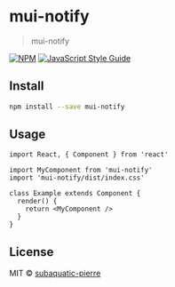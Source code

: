 # mui-notify

> mui-notify

[![NPM](https://img.shields.io/npm/v/mui-notify.svg)](https://www.npmjs.com/package/mui-notify) [![JavaScript Style Guide](https://img.shields.io/badge/code_style-standard-brightgreen.svg)](https://standardjs.com)

## Install

```bash
npm install --save mui-notify
```

## Usage

```tsx
import React, { Component } from 'react'

import MyComponent from 'mui-notify'
import 'mui-notify/dist/index.css'

class Example extends Component {
  render() {
    return <MyComponent />
  }
}
```

## License

MIT © [subaquatic-pierre](https://github.com/subaquatic-pierre)

